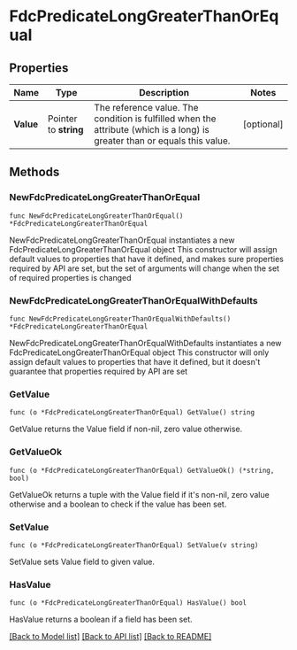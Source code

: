 # FdcPredicateLongGreaterThanOrEqual

## Properties

Name | Type | Description | Notes
------------ | ------------- | ------------- | -------------
**Value** | Pointer to **string** | The reference value. The condition is fulfilled when the attribute (which is a long) is greater than or equals this value. | [optional] 

## Methods

### NewFdcPredicateLongGreaterThanOrEqual

`func NewFdcPredicateLongGreaterThanOrEqual() *FdcPredicateLongGreaterThanOrEqual`

NewFdcPredicateLongGreaterThanOrEqual instantiates a new FdcPredicateLongGreaterThanOrEqual object
This constructor will assign default values to properties that have it defined,
and makes sure properties required by API are set, but the set of arguments
will change when the set of required properties is changed

### NewFdcPredicateLongGreaterThanOrEqualWithDefaults

`func NewFdcPredicateLongGreaterThanOrEqualWithDefaults() *FdcPredicateLongGreaterThanOrEqual`

NewFdcPredicateLongGreaterThanOrEqualWithDefaults instantiates a new FdcPredicateLongGreaterThanOrEqual object
This constructor will only assign default values to properties that have it defined,
but it doesn't guarantee that properties required by API are set

### GetValue

`func (o *FdcPredicateLongGreaterThanOrEqual) GetValue() string`

GetValue returns the Value field if non-nil, zero value otherwise.

### GetValueOk

`func (o *FdcPredicateLongGreaterThanOrEqual) GetValueOk() (*string, bool)`

GetValueOk returns a tuple with the Value field if it's non-nil, zero value otherwise
and a boolean to check if the value has been set.

### SetValue

`func (o *FdcPredicateLongGreaterThanOrEqual) SetValue(v string)`

SetValue sets Value field to given value.

### HasValue

`func (o *FdcPredicateLongGreaterThanOrEqual) HasValue() bool`

HasValue returns a boolean if a field has been set.


[[Back to Model list]](../README.md#documentation-for-models) [[Back to API list]](../README.md#documentation-for-api-endpoints) [[Back to README]](../README.md)


